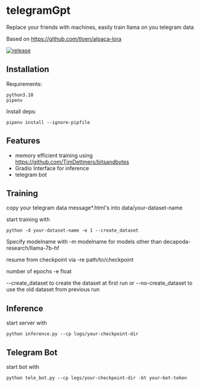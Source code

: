 <!-- Just fill in the brackets -->
# telegramGpt
Replace your friends with machines, easily train llama on you telegram data 

Based on https://github.com/tloen/alpaca-lora

[![release](https://img.shields.io/badge/release-v0.0-red.svg?style=flat-square)]()


Installation
-----------
Requirements:

    python3.10
    pipenv

Install deps:

    pipenv install --ignore-pipfile


Features
--------

- memory efficient training using https://github.com/TimDettmers/bitsandbytes
- Gradio Interface for inference
- telegram bot


Training
--------
copy your telegram data message*.html's into data/your-dataset-name

start training with

    python -d your-dataset-name -e 1 --create_dataset

Specify modelname with -m modelname for models other than decapoda-research/llama-7b-hf

resume from checkpoint via -re path/to/checkpoint

number of epochs -e float

--create_dataset to create the dataset at first run or --no-create_dataset to use the old dataset from previous run

Inference
--------
start server with
    
    python inference.py --cp logs/your-checkpoint-dir

Telegram Bot
--------
start bot with

    python tele_bot.py --cp logs/your-checkpoint-dir -bt your-bot-token

